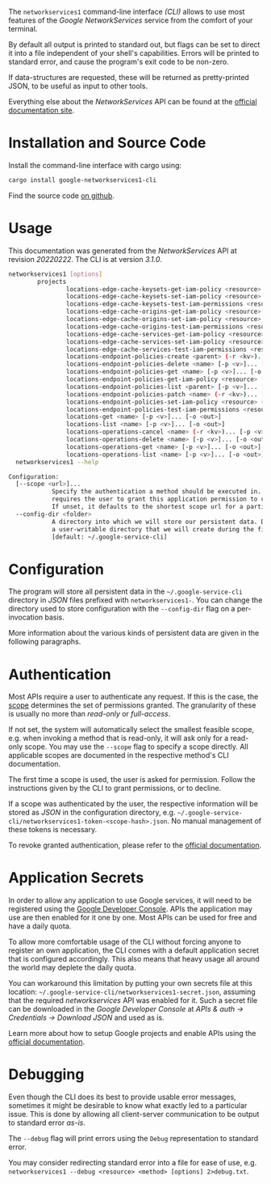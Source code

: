 <!---
DO NOT EDIT !
This file was generated automatically from 'src/mako/cli/README.md.mako'
DO NOT EDIT !
-->
The `networkservices1` command-line interface *(CLI)* allows to use most features of the *Google NetworkServices* service from the comfort of your terminal.

By default all output is printed to standard out, but flags can be set to direct it into a file independent of your shell's
capabilities. Errors will be printed to standard error, and cause the program's exit code to be non-zero.

If data-structures are requested, these will be returned as pretty-printed JSON, to be useful as input to other tools.

Everything else about the *NetworkServices* API can be found at the
[official documentation site](https://cloud.google.com/networking).

# Installation and Source Code

Install the command-line interface with cargo using:

```bash
cargo install google-networkservices1-cli
```

Find the source code [on github](https://github.com/Byron/google-apis-rs/tree/main/gen/networkservices1-cli).

# Usage

This documentation was generated from the *NetworkServices* API at revision *20220222*. The CLI is at version *3.1.0*.

```bash
networkservices1 [options]
        projects
                locations-edge-cache-keysets-get-iam-policy <resource> [-p <v>]... [-o <out>]
                locations-edge-cache-keysets-set-iam-policy <resource> (-r <kv>)... [-p <v>]... [-o <out>]
                locations-edge-cache-keysets-test-iam-permissions <resource> (-r <kv>)... [-p <v>]... [-o <out>]
                locations-edge-cache-origins-get-iam-policy <resource> [-p <v>]... [-o <out>]
                locations-edge-cache-origins-set-iam-policy <resource> (-r <kv>)... [-p <v>]... [-o <out>]
                locations-edge-cache-origins-test-iam-permissions <resource> (-r <kv>)... [-p <v>]... [-o <out>]
                locations-edge-cache-services-get-iam-policy <resource> [-p <v>]... [-o <out>]
                locations-edge-cache-services-set-iam-policy <resource> (-r <kv>)... [-p <v>]... [-o <out>]
                locations-edge-cache-services-test-iam-permissions <resource> (-r <kv>)... [-p <v>]... [-o <out>]
                locations-endpoint-policies-create <parent> (-r <kv>)... [-p <v>]... [-o <out>]
                locations-endpoint-policies-delete <name> [-p <v>]... [-o <out>]
                locations-endpoint-policies-get <name> [-p <v>]... [-o <out>]
                locations-endpoint-policies-get-iam-policy <resource> [-p <v>]... [-o <out>]
                locations-endpoint-policies-list <parent> [-p <v>]... [-o <out>]
                locations-endpoint-policies-patch <name> (-r <kv>)... [-p <v>]... [-o <out>]
                locations-endpoint-policies-set-iam-policy <resource> (-r <kv>)... [-p <v>]... [-o <out>]
                locations-endpoint-policies-test-iam-permissions <resource> (-r <kv>)... [-p <v>]... [-o <out>]
                locations-get <name> [-p <v>]... [-o <out>]
                locations-list <name> [-p <v>]... [-o <out>]
                locations-operations-cancel <name> (-r <kv>)... [-p <v>]... [-o <out>]
                locations-operations-delete <name> [-p <v>]... [-o <out>]
                locations-operations-get <name> [-p <v>]... [-o <out>]
                locations-operations-list <name> [-p <v>]... [-o <out>]
  networkservices1 --help

Configuration:
  [--scope <url>]...
            Specify the authentication a method should be executed in. Each scope
            requires the user to grant this application permission to use it.
            If unset, it defaults to the shortest scope url for a particular method.
  --config-dir <folder>
            A directory into which we will store our persistent data. Defaults to
            a user-writable directory that we will create during the first invocation.
            [default: ~/.google-service-cli]

```

# Configuration

The program will store all persistent data in the `~/.google-service-cli` directory in *JSON* files prefixed with `networkservices1-`.  You can change the directory used to store configuration with the `--config-dir` flag on a per-invocation basis.

More information about the various kinds of persistent data are given in the following paragraphs.

# Authentication

Most APIs require a user to authenticate any request. If this is the case, the [scope][scopes] determines the 
set of permissions granted. The granularity of these is usually no more than *read-only* or *full-access*.

If not set, the system will automatically select the smallest feasible scope, e.g. when invoking a
method that is read-only, it will ask only for a read-only scope. 
You may use the `--scope` flag to specify a scope directly. 
All applicable scopes are documented in the respective method's CLI documentation.

The first time a scope is used, the user is asked for permission. Follow the instructions given 
by the CLI to grant permissions, or to decline.

If a scope was authenticated by the user, the respective information will be stored as *JSON* in the configuration
directory, e.g. `~/.google-service-cli/networkservices1-token-<scope-hash>.json`. No manual management of these tokens
is necessary.

To revoke granted authentication, please refer to the [official documentation][revoke-access].

# Application Secrets

In order to allow any application to use Google services, it will need to be registered using the 
[Google Developer Console][google-dev-console]. APIs the application may use are then enabled for it
one by one. Most APIs can be used for free and have a daily quota.

To allow more comfortable usage of the CLI without forcing anyone to register an own application, the CLI
comes with a default application secret that is configured accordingly. This also means that heavy usage
all around the world may deplete the daily quota.

You can workaround this limitation by putting your own secrets file at this location: 
`~/.google-service-cli/networkservices1-secret.json`, assuming that the required *networkservices* API 
was enabled for it. Such a secret file can be downloaded in the *Google Developer Console* at 
*APIs & auth -> Credentials -> Download JSON* and used as is.

Learn more about how to setup Google projects and enable APIs using the [official documentation][google-project-new].


# Debugging

Even though the CLI does its best to provide usable error messages, sometimes it might be desirable to know
what exactly led to a particular issue. This is done by allowing all client-server communication to be 
output to standard error *as-is*.

The `--debug` flag will print errors using the `Debug` representation to standard error.

You may consider redirecting standard error into a file for ease of use, e.g. `networkservices1 --debug <resource> <method> [options] 2>debug.txt`.


[scopes]: https://developers.google.com/+/api/oauth#scopes
[revoke-access]: http://webapps.stackexchange.com/a/30849
[google-dev-console]: https://console.developers.google.com/
[google-project-new]: https://developers.google.com/console/help/new/
